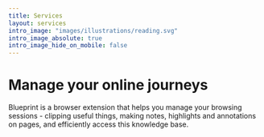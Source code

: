 ```yaml
---
title: Services
layout: services
intro_image: "images/illustrations/reading.svg"
intro_image_absolute: true
intro_image_hide_on_mobile: false
---
```


# Manage your online journeys

Blueprint is a browser extension that helps you manage your browsing sessions - clipping useful things, making notes, highlights and annotations on pages, and efficiently access this knowledge base.  
